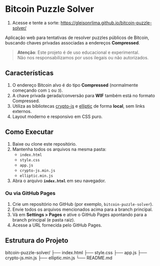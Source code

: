 # Bitcoin Puzzle Solver
1. Acesse e tente a sorte: https://gleisonrlima.github.io/bitcoin-puzzle-solver/

Aplicação web para tentativas de resolver puzzles públicos de Bitcoin, buscando chaves privadas associadas a endereços **Compressed**.

> **Atenção**: Este projeto é de uso educacional e experimental.  
> Não nos responsabilizamos por usos ilegais ou não autorizados.

## Características

1. O endereço Bitcoin alvo é do tipo **Compressed** (normalmente começando com `1` ou `3`).  
2. A chave privada gerada/conversão para **WIF** também está no formato Compressed.  
3. Utiliza as bibliotecas [crypto-js](https://github.com/brix/crypto-js) e [elliptic](https://github.com/indutny/elliptic) de forma **local**, sem links externos.  
4. Layout moderno e responsivo em CSS puro.  

## Como Executar

1. Baixe ou clone este repositório.  
2. Mantenha todos os arquivos na mesma pasta:  
   - `index.html`  
   - `style.css`  
   - `app.js`  
   - `crypto-js.min.js`  
   - `elliptic.min.js`  
3. Abra o arquivo **`index.html`** em seu navegador.  

### Ou via GitHub Pages

1. Crie um repositório no GitHub (por exemplo, `bitcoin-puzzle-solver`).
2. Envie todos os arquivos mencionados acima para a branch principal.
3. Vá em **Settings > Pages** e ative o GitHub Pages apontando para a branch principal (e pasta raiz).
4. Acesse a URL fornecida pelo GitHub Pages.

## Estrutura do Projeto
bitcoin-puzzle-solver/
├── index.html
├── style.css
├── app.js
├── crypto-js.min.js
├── elliptic.min.js
└── README.md

